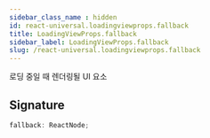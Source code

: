 ```yaml
---
sidebar_class_name : hidden
id: react-universal.loadingviewprops.fallback
title: LoadingViewProps.fallback
sidebar_label: LoadingViewProps.fallback
slug: /react-universal.loadingviewprops.fallback
---
```






로딩 중일 때 렌더링될 UI 요소

## Signature

```typescript
fallback: ReactNode;
```
